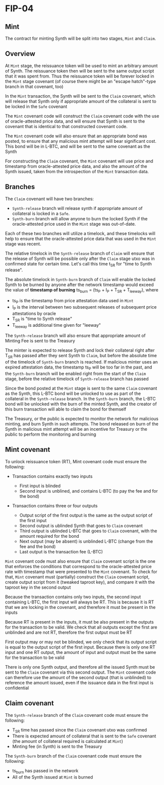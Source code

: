 # FIP-04

## Mint

The contract for minting Synth will be split into two stages, `Mint` and `Claim`.

## Overview

At `Mint` stage, the reissuance token will be used to mint an arbitrary amount of Synth.
The reissuance token then will be sent to the same output script that it was spent from.
Thus the reissuance token will be forever locked in the `Mint` stage covenant (of course
there might be an "escape hatch"-type branch in that covenant, too)

In the `Mint` transaction, the Synth will be sent to the `Claim` covenant, which will release
that Synth only if appropriate amount of the collateral is sent to be locked in the `Safe` covenant

The `Mint` covenant code will construct the `Claim` covenant code with the use of oracle-attested
price data, and will ensure that Synth is sent to the covenant that is identical to that
constructed covenant code.

The `Mint` covenant code will also ensure that an appropriate bond was posted, to ensure that
any malicious mint attempt will bear significant cost. This bond will be in L-BTC, and will be sent
to the same covenant as the Synth

For constructing the `Claim` covenant, the `Mint` covenant will use price and timestamp from
oracle-attested price data, and also the amount of the Synth issued, taken from the introspection
of the `Mint` transaction data.

## Branches

The `Claim` covenant will have two branches:

- `Synth-release` branch will release synth if appropriate amount of collateral is locked
       in a `Safe`.
- `Synth-burn` branch will allow anyone to burn the locked Synth if the oracle-attested price used
       in the `Mint` stage was out-of-date.

Each of these two branches will utilize a timelock, and these timelocks will help to ensure that
the oracle-attested price data that was used in the `Mint` stage was recent.

The relative timelock in the `Synth-release` branch of `Claim` will ensure that the release
of Synth will be possible only after the `Claim` stage utxo was in confirmed state for certain time.
Let's call this time t<sub>SR</sub> for "time to Synth release".

The absolute timelock in `Synth-burn` branch of `Claim` will enable the locked Synth to be burned
by anyone after the network timestamp would exceed the value of **timestamp of burning**
ts<sub>burn</sub> = (ts<sub>P</sub> + I<sub>P</sub> + T<sub>SR</sub> + T<sub>leeway</sub>), where

- ts<sub>P</sub> is the timestamp from price attestation data used in `Mint`
- I<sub>P</sub> is the interval between two subsequent releases of subsequent price attestations by oracle
- T<sub>SR</sub> is "time to Synth release"
- T<sub>leeway</sub> is additional time given for "leeway"

The `Synth-release` branch will also ensure that appropriate amount of Minting Fee is sent to the Treasury

The minter is expected to release Synth and lock their collateral right after T<sub>SR</sub> has passed
after they sent Synth to `Claim`, but before the absolute time of the timelock of `Synth-burn` branch
is reached. If mailcious minter uses an expired attestation data, the timestamp ts<sub>P</sub> will be
too far in the past, and the `Synth-burn` branch will be enabled right from the start of the `Claim` stage,
before the relative timelock of `Synth-release` branch has passed

Since the bond posted at the `Mint` stage is sent to the same `Claim` covenant as the Synth, this
L-BTC bond will be unlocked to use as part of the collateral in the `Synth-release` branch. In the
`Synth-burn` branch, the L-BTC bond will be unlocked with the burn of the minted Synth, and the creator
of this burn transaction will able to claim the bond for themself

The Treasury, or the public is expected to monitor the network for malicious minting, and burn
Synth in such attempts. The bond released on burn of the Synth in malicious mint attempt will be an
incentive for Treasury or the public to perform the monitoring and burning

## Mint covenant

To unlock reissuance token (RT), Mint covenant code must ensure the following:

- Transaction contains exactly two inputs
  * First input is blinded
  * Second input is unblined, and contains L-BTC (to pay the fee and for the bond)

- Transaction contains three or four outputs
  * Output script of the first output is the same as the output script of the first input
  * Second output is ublinded Synth that goes to `Claim` covenant
  * Third output is ublinded L-BTC that goes to `Claim` covenant, with the amount
    required for the bond
  * Next output (may be absent) is unblinded L-BTC (change from the fee and the bond)
  * Last output is the transaction fee (L-BTC)

`Mint` covenant code must also ensure that `Claim` covenant script is the one that enforces
the conditions that correspond to the oracle-attested price rate with timestamp that were presented
to the `Mint` covenant. To check for that, `Mint` covenant must (partially) construct the `Claim`
covenant script, create output script from it (tweaked taproot key), and compare it with the taproot key
in the second output

Because the transaction contains only two inputs, the second input containing L-BTC, the first input
will always be RT. This is because it is RT that we are locking in the covenant, and therefore
it must be present in the inputs

Because RT is present in the inputs, it must be also present in the outputs for the transaction
to be valid. We check that all outputs except the first are unblinded and are not RT, therefore
the first output must be RT

First output may or may not be blinded, we only check that its output script is equal to the output
script of the first input. Because there is only one RT input and one RT output, the amount of
input and output must be the same for the transaction to be valid

There is only one Synth output, and therefore all the issued Synth must be sent to the `Claim`
covenant via this second output. The `Mint` covenant code can therefore use the amount of the
second output (that is unblinded) to reference the amount issued, even if the issuance data
in the first input is confidential

## Claim covenant

The `Synth-release` branch of the `Claim` covenant code must ensure the following:

- T<sub>SR</sub> time has passed since the `Claim` covenant utxo was confirmed
- There is expected amount of collateral that is sent to the `Safe` covenant (the amount of collateral
required is calculated at `Mint`)
- Minting fee (in Synth) is sent to the Treasury

The `Synth-burn` branch of the `Claim` covenant code must ensure the following:

- ts<sub>burn</sub> has passed in the network
- All of the Synth issued at `Mint` is burned
